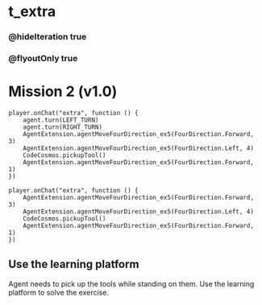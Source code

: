 # t_extra
### @hideIteration true
### @flyoutOnly true
# Mission 2 (v1.0)

```blocks
player.onChat("extra", function () {
    agent.turn(LEFT_TURN)
    agent.turn(RIGHT_TURN)
    AgentExtension.agentMoveFourDirection_ex5(FourDirection.Forward, 3)
    AgentExtension.agentMoveFourDirection_ex5(FourDirection.Left, 4)
    CodeCosmos.pickupTool()
    AgentExtension.agentMoveFourDirection_ex5(FourDirection.Forward, 1)
})

```

```template
player.onChat("extra", function () {
    AgentExtension.agentMoveFourDirection_ex5(FourDirection.Forward, 3)
    AgentExtension.agentMoveFourDirection_ex5(FourDirection.Left, 4)
    CodeCosmos.pickupTool()
    AgentExtension.agentMoveFourDirection_ex5(FourDirection.Forward, 1)
})
```

## Use the learning platform
Agent needs to pick up the tools while standing on them.
Use the learning platform to solve the exercise.